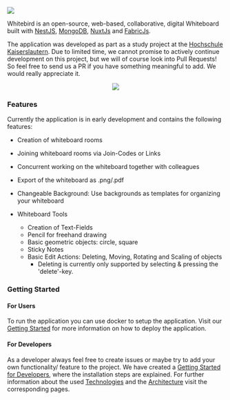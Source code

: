 ![](https://github.com/BuchholzTim/Whitebird/wiki/images/banner.png)

Whitebird is an open-source, web-based, collaborative, digital Whiteboard built with [NestJS](https://nestjs.com/), [MongoDB](https://www.mongodb.com/), [NuxtJs](https://nuxtjs.org/) and [FabricJs](https://github.com/fabricjs/fabric.js).

The application was developed as part as a study project at the [Hochschule Kaiserslautern](https://github.com/HochschuleKaiserslautern).
Due to limited time, we cannot promise to actively continue development on this project, but we will of course look into Pull Requests!
So feel free to send us a PR if you have something meaningful to add. We would really appreciate it.

<p align="center">
  <img src="https://github.com/BuchholzTim/Whitebird/wiki/images/demo.gif">
</p>

### Features

Currently the application is in early development and contains the following features:

- Creation of whiteboard rooms
- Joining whiteboard rooms via Join-Codes or Links

- Concurrent working on the whiteboard together with colleagues
- Export of the whiteboard as .png/.pdf
- Changeable Background: Use backgrounds as templates for organizing your whiteboard

- Whiteboard Tools
  - Creation of Text-Fields
  - Pencil for freehand drawing
  - Basic geometric objects: circle, square
  - Sticky Notes
  - Basic Edit Actions: Deleting, Moving, Rotating and Scaling of objects
    - Deleting is currently only supported by selecting & pressing the 'delete'-key.

### Getting Started

#### For Users

To run the application you can use docker to setup the application. Visit our [Getting Started](https://github.com/BuchholzTim/Whitebird/wiki/Getting-Started) for more information on how to deploy the application.

#### For Developers

As a developer always feel free to create issues or maybe try to add your own functionality/ feature to the project. We have created a [Getting Started for Developers](https://github.com/BuchholzTim/Whitebird/wiki/Getting-Started-Dev), where the installation steps are explained. For further information about the used [Technologies](https://github.com/BuchholzTim/Whitebird/wiki/Technologies) and the [Architecture](https://github.com/BuchholzTim/Whitebird/wiki/Architecture) visit the corresponding pages.
